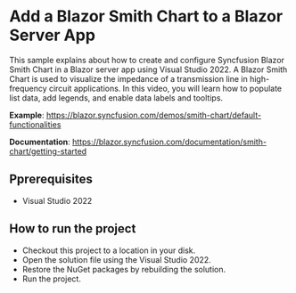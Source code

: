 # Add a Blazor Smith Chart to a Blazor Server App   

This sample explains about how to create and configure Syncfusion Blazor Smith Chart in a Blazor server app using Visual Studio 2022. A Blazor Smith Chart is used to visualize the impedance of a transmission line in high-frequency circuit applications. In this video, you will learn how to populate list data, add legends, and enable data labels and tooltips.

**Example**: https://blazor.syncfusion.com/demos/smith-chart/default-functionalities

**Documentation**: https://blazor.syncfusion.com/documentation/smith-chart/getting-started

## Pprerequisites

* Visual Studio 2022

## How to run the project

* Checkout this project to a location in your disk.
* Open the solution file using the Visual Studio 2022.
* Restore the NuGet packages by rebuilding the solution.
* Run the project.